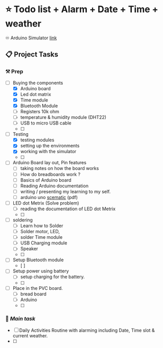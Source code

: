 # ⭐ Todo list + Alarm + Date + Time + weather

♾️ Arduino Simulator [link](https://wokwi.com/projects/new/arduino-uno)

## 📋 Project Tasks 
### ⚒️ Prep
- [ ] Buying the components
	- [x] Arduino board
	- [x] Led dot matrix
	- [x] Time module
	- [x] Bluetooth Module 
	- [ ] Registers 10k ohm
	- [ ] temperature & humidity module (DHT22)
	- [ ] USB to micro USB cable 
	- [ ] 
- [ ] Testing 
	- [x] testing modules
	- [x] setting up the environments
	- [x] working with the simulator
	- [ ] 
- [ ] Arduino Board lay out, Pin features
	- [ ] taking notes on how the board works
	- [ ] How do breadboards work ?
	- [ ] Basics of Arduino board
	- [ ] Reading Arduino documentation 
	- [ ] writing / presenting my learning to my self.
	- [ ] arduino uno [scematic](https://www.arduino.cc/en/uploads/Main/arduino-uno-schematic.pdf) (pdf)
- [ ] LED dot Metrix (Solve problem)
	- [ ] reading the documentation of LED dot Metrix
	- [ ] 
- [ ] soldering 
	- [ ] Learn how to Solder
	- [ ] Solder motor, LED, 
	- [ ] solder Time module
	- [ ] USB Charging module
	- [ ] Speaker
	- [ ] 
- [ ] Setup Bluetooth module
	- [ ] 
- [ ] Setup power using battery
	- [ ] setup charging for the battery.
	- [ ] 
- [ ] Place in the PVC board.
	- [ ] bread board
	- [ ] Arduino
	- [ ] 

### 🚩 *Main task*
- [ ] Daily Activities Routine with alarming including Date, Time slot & current weather.
- [ ] 
